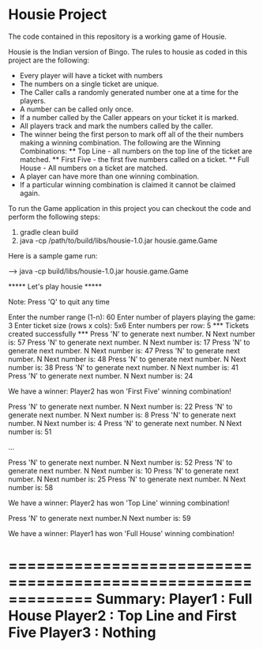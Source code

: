 # Housie Project

The code contained in this repository is a working game of Housie.

Housie is the Indian version of Bingo. The rules to housie as coded in this project are the following:
* Every player will have a ticket with numbers
* The numbers on a single ticket are unique.
* The Caller calls a randomly generated number one at a time for the players.
* A number can be called only once.
* If a number called by the Caller appears on your ticket it is marked.
* All players track and mark the numbers called by the caller.
* The winner being the first person to mark off all of the their numbers making a winning combination. The following are the Winning Combinations:
** Top Line - all numbers on the top line of the ticket are matched.
** First Five - the first five numbers called on a ticket.
** Full House - All numbers on a ticket are matched.
* A player can have more than one winning combination.
* If a particular winning combination is claimed it cannot be claimed again.


To run the Game application in this project you can checkout the code and perform the following steps:
1. gradle clean build
2. java -cp /path/to/build/libs/housie-1.0.jar housie.game.Game

Here is a sample game run:

--> java -cp build/libs/housie-1.0.jar housie.game.Game

 ***** Let's play housie *****

Note: Press 'Q' to quit any time

Enter the number range (1-n): 60
Enter number of players playing the game: 3
Enter ticket size (rows x cols): 5x6
Enter numbers per row: 5
*** Tickets created successfully ***
Press 'N' to generate next number. N
Next number is: 57
Press 'N' to generate next number. N
Next number is: 17
Press 'N' to generate next number. N
Next number is: 47
Press 'N' to generate next number. N
Next number is: 48
Press 'N' to generate next number. N
Next number is: 38
Press 'N' to generate next number. N
Next number is: 41
Press 'N' to generate next number. N
Next number is: 24

We have a winner: Player2 has won 'First Five' winning combination!

Press 'N' to generate next number. N
Next number is: 22
Press 'N' to generate next number. N
Next number is: 8
Press 'N' to generate next number. N
Next number is: 4
Press 'N' to generate next number. N
Next number is: 51

...

Press 'N' to generate next number. N
Next number is: 52
Press 'N' to generate next number. N
Next number is: 10
Press 'N' to generate next number. N
Next number is: 25
Press 'N' to generate next number. N
Next number is: 58

We have a winner: Player2 has won 'Top Line' winning combination!

Press 'N' to generate next number.N
Next number is: 59

We have a winner: Player1 has won 'Full House' winning combination!


=============================================================
Summary:
Player1 : Full House
Player2 : Top Line and First Five
Player3 : Nothing
=============================================================
